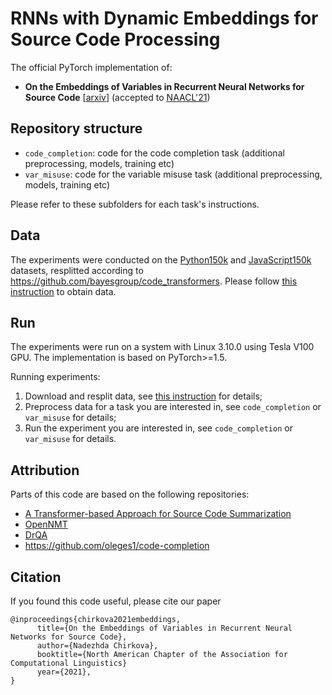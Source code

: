 # RNNs with Dynamic Embeddings for Source Code Processing

The official PyTorch implementation of:
* __On the Embeddings of Variables in Recurrent Neural Networks for Source Code__ [[arxiv](https://arxiv.org/abs/2010.12693)] (accepted to [NAACL'21](https://2021.naacl.org/))

## Repository structure
* `code_completion`: code for the code completion task (additional preprocessing, models, training etc)
* `var_misuse`: code for the variable misuse task (additional preprocessing, models, training etc)

Please refer to these subfolders for each task's instructions.

## Data
The experiments were conducted on the [Python150k](https://www.sri.inf.ethz.ch/py150) and [JavaScript150k](https://www.sri.inf.ethz.ch/js150) datasets, resplitted according to https://github.com/bayesgroup/code_transformers. Please follow [this instruction](https://github.com/bayesgroup/code_transformers/tree/main/data_utils) to obtain data. 

## Run

The experiments were run on a system with Linux 3.10.0 using Tesla V100 GPU. The implementation is based on PyTorch>=1.5.

Running experiments:
1. Download and resplit data, see [this instruction](https://github.com/bayesgroup/code_transformers/tree/main/data_utils) for details;
2. Preprocess data for a task you are interested in, see `code_completion` or `var_misuse` for details;
3. Run the experiment you are interested in, see `code_completion` or `var_misuse` for details.

## Attribution

Parts of this code are based on the following repositories:
* [A Transformer-based Approach for Source Code Summarization](https://github.com/wasiahmad/NeuralCodeSum) 
* [OpenNMT](https://github.com/OpenNMT/OpenNMT-py)
* [DrQA](https://github.com/facebookresearch/DrQA)
* https://github.com/oleges1/code-completion

## Citation

If you found this code useful, please cite our paper

```
@inproceedings{chirkova2021embeddings,
      title={On the Embeddings of Variables in Recurrent Neural Networks for Source Code}, 
      author={Nadezhda Chirkova},
      booktitle={North American Chapter of the Association for Computational Linguistics}
      year={2021}, 
}
```

